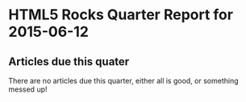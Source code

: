 HTML5 Rocks Quarter Report for 2015-06-12
=========================================

Articles due this quater
------------------------

There are no articles due this quarter, either all is good, or something messed up!

